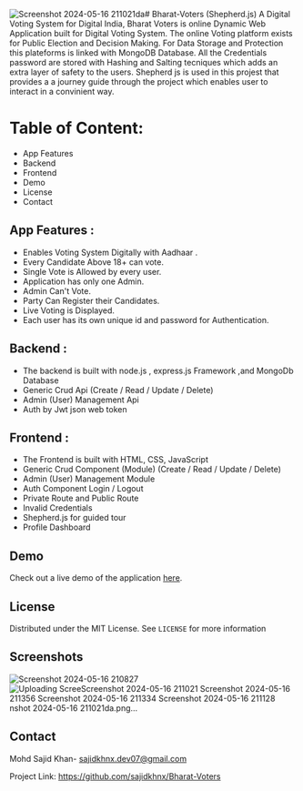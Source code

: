 ![Screenshot 2024-05-16 211021da](https://github.com/sajidkhnx/Bharat-Voters/assets/154826529/c5ffe72b-25ce-484a-a4c2-bf1c47c6afd6)# Bharat-Voters (Shepherd.js)
 A Digital Voting System for Digital India,
Bharat Voters is online Dynamic Web Application built for Digital Voting System.  The online Voting platform exists for Public Election and Decision Making.
For Data Storage and Protection this plateforms is linked with MongoDB Database. All the Credentials password are stored with Hashing and Salting tecniques which adds an extra layer of safety to the users.
Shepherd js is used in this projest that provides a a journey guide through the project which enables user to interact in a convinient way.

# Table of Content:
* App Features
* Backend 
* Frontend
* Demo 
* License 
* Contact

## App Features :
* Enables Voting System Digitally with Aadhaar .
* Every Candidate Above 18+ can vote.
* Single Vote is Allowed by every user.
* Application has only one Admin.
* Admin Can't Vote.
* Party Can Register their Candidates.
* Live Voting is Displayed.
* Each user has its own unique id and password for Authentication.
  
## Backend :
* The backend is built with node.js , express.js Framework ,and MongoDb Database
* Generic Crud Api (Create / Read / Update / Delete)
* Admin (User) Management Api
* Auth by Jwt json web token

## Frontend :
* The Frontend is built with HTML, CSS, JavaScript
* Generic Crud Component (Module) (Create / Read / Update / Delete)
* Admin (User) Management Module
* Auth Component Login / Logout
* Private Route and Public Route
* Invalid Credentials
* Shepherd.js for guided tour 
* Profile Dashboard 

## Demo
Check out a live demo of the application [here](https://your-demo-link.com).

## License 
 Distributed under the MIT License. See `LICENSE` for more information

 ## Screenshots 
![Screenshot 2024-05-16 210827](https://github.com/sajidkhnx/Bharat-Voters/assets/154826529/f16b82ff-5b97-4ab4-8f15-132b156b265e)
![Uploading Scree![Screenshot 2024-05-16 211021](https://github.com/sajidkhnx/Bharat-Voters/assets/154826529/4be143ef-4ca0-46d7-a3e4-3669a057ec88)
![Screenshot 2024-05-16 211356](https://github.com/sajidkhnx/Bharat-Voters/assets/154826529/7858364a-6c05-4ec1-843f-40a5fe5683f6)
![Screenshot 2024-05-16 211334](https://github.com/sajidkhnx/Bharat-Voters/assets/154826529/5f95b86b-7f71-4db9-857b-d4f7c3c22bec)
![Screenshot 2024-05-16 211128](https://github.com/sajidkhnx/Bharat-Voters/assets/154826529/bad963e6-3d97-4eaa-897f-73236149a6d9)
nshot 2024-05-16 211021da.png…]()

## Contact 
Mohd Sajid Khan- sajidkhnx.dev07@gmail.com

Project Link: https://github.com/sajidkhnx/Bharat-Voters
